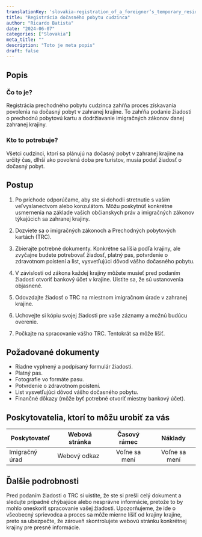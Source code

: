 ```yaml
---
translationKey: 'slovakia-registration_of_a_foreigner’s_temporary_residence'
title: "Registrácia dočasného pobytu cudzinca"
author: "Ricardo Batista"
date: "2024-06-07"
categories: ["Slovakia"]
meta_title: ""
description: "Toto je meta popis"
draft: false
---
```


## Popis
### Čo to je?
Registrácia prechodného pobytu cudzinca zahŕňa proces získavania povolenia na dočasný pobyt v zahranej krajine. To zahŕňa podanie žiadosti o prechodnú pobytovú kartu a dodržiavanie imigračných zákonov danej zahranej krajiny.
### Kto to potrebuje?
Všetci cudzinci, ktorí sa plánujú na dočasný pobyt v zahranej krajine na určitý čas, dlhší ako povolená doba pre turistov, musia podať žiadosť o dočasný pobyt.

## Postup

1. Po príchode odporúčame, aby ste si dohodli stretnutie s vaším veľvyslanectvom alebo konzulátom. Môžu poskytnúť konkrétne usmernenia na základe vašich občianskych práv a imigračných zákonov týkajúcich sa zahranej krajiny.

2. Dozviete sa o imigračných zákonoch a Prechodných pobytových kartách (TRC).

3. Zbierajte potrebné dokumenty. Konkrétne sa líšia podľa krajiny, ale zvyčajne budete potrebovať žiadosť, platný pas, potvrdenie o zdravotnom poistení a list, vysvetľujúci dôvod vášho dočasného pobytu.

4. V závislosti od zákona každej krajiny môžete musieť pred podaním žiadosti otvoriť bankový účet v krajine. Uistite sa, že sú ustanovenia objasnené.

5. Odovzdajte žiadosť o TRC na miestnom imigračnom úrade v zahranej krajine.

6. Uchovejte si kópiu svojej žiadosti pre vaše záznamy a možnú budúcu overenie.

7. Počkajte na spracovanie vášho TRC. Tentokrát sa môže líšiť.

## Požadované dokumenty

- Riadne vyplnený a podpísaný formulár žiadosti.
- Platný pas.
- Fotografie vo formáte pasu.
- Potvrdenie o zdravotnom poistení.
- List vysvetľujúci dôvod vášho dočasného pobytu.
- Finančné dôkazy (môže byť potrebné otvoriť miestny bankový účet).

## Poskytovatelia, ktorí to môžu urobiť za vás

| Poskytovateľ   |     Webová stránka     |     Časový rámec    |       Náklady      |
| --------------- | --------------- |  :-------------: | :-------------: |
| Imigračný úrad      |  Webový odkaz   |      Voľne sa mení      |        Voľne sa mení       |

## Ďalšie podrobnosti
Pred podaním žiadosti o TRC si uistite, že ste si prešli celý dokument a sledujte prípadné chýbajúce alebo nesprávne informácie, pretože to by mohlo oneskoriť spracovanie vašej žiadosti. 
Upozorňujeme, že ide o všeobecný sprievodca a proces sa môže mierne líšiť od krajiny krajine, preto sa ubezpečte, že zároveň skontrolujete webovú stránku konkrétnej krajiny pre presné informácie.